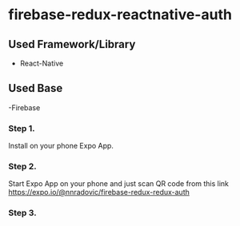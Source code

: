 # firebase-redux-reactnative-auth

## Used Framework/Library
- React-Native

## Used Base
-Firebase


### Step 1.

Install on your phone Expo App.

### Step 2.

Start Expo App on your phone and just scan QR code from this link https://expo.io/@nnradovic/firebase-redux-redux-auth

### Step 3.
